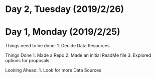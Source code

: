 # Day 2, Tuesday (2019/2/26)


# Day 1, Monday (2019/2/25)

Things need to be done:
    1. Decide Data Resources

Things Done
    1. Made a Repo
    2. Made an initial ReadMe file
    3. Explored options for proposals

Looking Ahead:
    1. Look for more Data Sources

